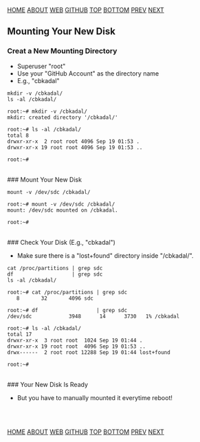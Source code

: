 ---
---

[HOME](index.md)
[ABOUT](README.md)
[WEB](https://osp4diss.vlsm.org/)
[GITHUB](https://github.com/UI-FASILKOM-OS/osp4diss/)
[TOP](#)
[BOTTOM](#endofpage)
[PREV](W03-02.md)
[NEXT](W03-04.md)

## Mounting Your New Disk

### Creat a New Mounting Directory

* Superuser "root"
* Use your "GitHub Account" as the directory name
* E.g., "cbkadal"

```
mkdir -v /cbkadal/
ls -al /cbkadal/

```

```
root:~# mkdir -v /cbkadal/
mkdir: created directory '/cbkadal/'

root:~# ls -al /cbkadal/
total 8
drwxr-xr-x  2 root root 4096 Sep 19 01:53 .
drwxr-xr-x 19 root root 4096 Sep 19 01:53 ..

root:~#

```

<br>
### Mount Your New Disk 

```
mount -v /dev/sdc /cbkadal/

```

```
root:~# mount -v /dev/sdc /cbkadal/
mount: /dev/sdc mounted on /cbkadal.

root:~#

```

<br>
### Check Your Disk (E.g., "cbkadal")

* Make sure there is a "lost+found" directory inside "/cbkadal/".

```
cat /proc/partitions | grep sdc
df                   | grep sdc
ls -al /cbkadal/

```

```
root:~# cat /proc/partitions | grep sdc
   8       32       4096 sdc

root:~# df                   | grep sdc
/dev/sdc            3948      14      3730   1% /cbkadal

root:~# ls -al /cbkadal/
total 17
drwxr-xr-x  3 root root  1024 Sep 19 01:44 .
drwxr-xr-x 19 root root  4096 Sep 19 01:53 ..
drwx------  2 root root 12288 Sep 19 01:44 lost+found

root:~#

```

<br>
### Your New Disk Is Ready

* But you have to manually mounted it everytime reboot!

<br id="endofpage"><br>

[HOME](index.md)
[ABOUT](README.md)
[WEB](https://osp4diss.vlsm.org/)
[GITHUB](https://github.com/UI-FASILKOM-OS/osp4diss/)
[TOP](#)
[BOTTOM](#endofpage)
[PREV](W03-02.md)
[NEXT](W03-04.md)
<br>

